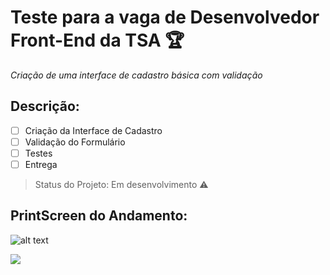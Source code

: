 # Teste para a vaga de Desenvolvedor Front-End da TSA :trophy:

*Criação de uma interface de cadastro básica com validação*

<h2>Descrição:</h2>

- [ ] Criação da Interface de Cadastro
- [ ] Validação do Formulário
- [ ] Testes
- [ ] Entrega

> Status do Projeto: Em desenvolvimento :warning:

<h2>PrintScreen do Andamento:</h2>

![alt text](https://imgur.com/a/MMFrvyo)

<img src="https://img.shields.io/badge/The%20Dream-Came%20True-blue">